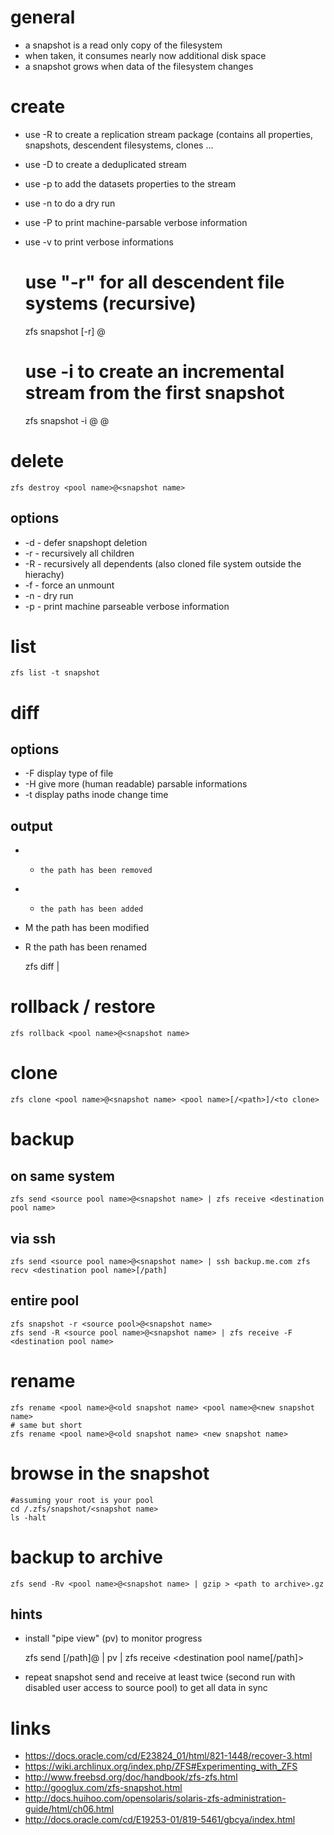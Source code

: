 # general

* a snapshot is a read only copy of the filesystem
* when taken, it consumes nearly now additional disk space
* a snapshot grows when data of the filesystem changes

# create

* use -R to create a replication stream package (contains all properties, snapshots, descendent filesystems, clones ...
* use -D to create a deduplicated stream
* use -p to add the datasets properties to the stream
* use -n to do a dry run
* use -P to print machine-parsable verbose information
* use -v to print verbose informations

    # use "-r" for all descendent file systems (recursive)
    zfs snapshot [-r] <pool name>@<snapshot name>

    # use -i to create an incremental stream from the first snapshot
    zfs snapshot -i <pool name>@<first snapshot name> <pool name>@<second snapshot name>

# delete

    zfs destroy <pool name>@<snapshot name>

## options

* -d    -   defer snapshopt deletion
* -r    -   recursively all children
* -R    -   recursively all dependents (also cloned file system outside the hierachy)
* -f    -   force an unmount 
* -n    -   dry run
* -p    -   print machine parseable verbose information

# list

    zfs list -t snapshot

# diff

## options

* -F    display type of file
* -H    give more (human readable) parsable informations
* -t    display paths inode change time

## output

* -     the path has been removed
* +     the path has been added
* M     the path has been modified
* R     the path has been renamed

    zfs diff <source snapshot name> <destination snapshot name>|<file system>

# rollback / restore

    zfs rollback <pool name>@<snapshot name>

# clone

    zfs clone <pool name>@<snapshot name> <pool name>[/<path>]/<to clone>

# backup

## on same system

    zfs send <source pool name>@<snapshot name> | zfs receive <destination pool name>

## via ssh

    zfs send <source pool name>@<snapshot name> | ssh backup.me.com zfs recv <destination pool name>[/path]

## entire pool

    zfs snapshot -r <source pool>@<snapshot name>
    zfs send -R <source pool name>@<snapshot name> | zfs receive -F <destination pool name>

# rename

    zfs rename <pool name>@<old snapshot name> <pool name>@<new snapshot name>
    # same but short
    zfs rename <pool name>@<old snapshot name> <new snapshot name>

# browse in the snapshot

    #assuming your root is your pool
    cd /.zfs/snapshot/<snapshot name>
    ls -halt

# backup to archive

    zfs send -Rv <pool name>@<snapshot name> | gzip > <path to archive>.gz

## hints

* install "pipe view" (pv) to monitor progress

    zfs send <source pool name>[/path]@<snapshot name> | pv | zfs receive <destination pool name[/path]>

* repeat snapshot send and receive at least twice (second run with disabled user access to source pool) to get all data in sync

# links

* https://docs.oracle.com/cd/E23824_01/html/821-1448/recover-3.html
* https://wiki.archlinux.org/index.php/ZFS#Experimenting_with_ZFS
* http://www.freebsd.org/doc/handbook/zfs-zfs.html
* http://googlux.com/zfs-snapshot.html
* http://docs.huihoo.com/opensolaris/solaris-zfs-administration-guide/html/ch06.html
* http://docs.oracle.com/cd/E19253-01/819-5461/gbcya/index.html
